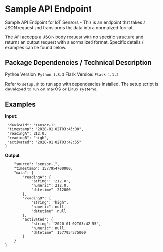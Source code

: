 # Sample API Endpoint
 Sample API Endpoint for IoT Sensors - This is an endpoint that takes a JSON request and transforms the data into a normalized format.

 The API accepts a JSON body request with no specific structure and returns an output request with a normalized format. Specific details / examples can be found below.

 ## Package Dependencies / Technical Description

Python Version: `Python 3.8.3`
Flask Version: `Flask 1.1.2`

Refer to `setup.sh` to run app with dependencies installed. The setup script is developed to run on macOS or Linux systems.

## Examples
**Input**:
```{
 "deviceId": "sensor-1",
 "timestamp": "2020-01-02T03:45:00",
 "readingA": 212.0,
 "readingB": "high",
 "activated": "2020-01-02T03:42:55"
}
```

**Output**:

```{
    "source": "sensor-1",
    "timestamp": 1577954700000,
    "data": {
        "readingA": {
            "string": "212.0",
            "numeric": 212.0,
            "datetime": 212000
        },
        "readingB": {
            "string": "high",
            "numeric": null,
            "datetime": null
        },
        "activated": {
            "string": "2020-01-02T03:42:55",
            "numeric": null,
            "datetime": 1577954575000
        }
    }
}
```

